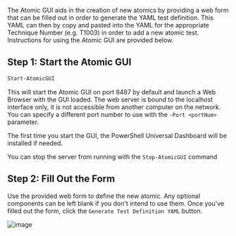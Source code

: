 The Atomic GUI aids in the creation of new atomics by providing a web form that can be filled out in order to generate the YAML test definition. This YAML can then by copy and pasted into the YAML for the appropriate Technique Number (e.g. T1003) in order to add a new atomic test. Instructions for using the Atomic GUI are provided below.

## Step 1: Start the Atomic GUI

```powershell
Start-AtomicGUI
```

This will start the Atomic GUI on port 8487 by default and launch a Web Browser with the GUI loaded. The web server is bound to the localhost interface only, it is not accessible from another computer on the network. You can specify a different port number to use with the `-Port <portNum>` parameter.

The first time you start the GUI, the PowerShell Universal Dashboard will be installed if needed.

You can stop the server from running with the `Stop-AtomicGUI` command

## Step 2: Fill Out the Form

Use the provided web form to define the new atomic. Any optional components can be left blank if you don't intend to use them. Once you've filled out the form, click the `Generate Test Definition YAML` button.

![image](https://user-images.githubusercontent.com/22311332/83467703-f6438c80-a437-11ea-8747-3152ce15b35c.png)